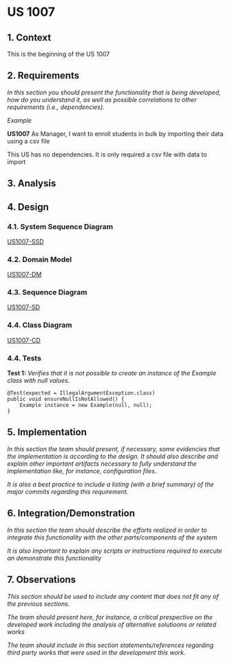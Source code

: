 # US 1007


## 1. Context

This is the beginning of the US 1007

## 2. Requirements

*In this section you should present the functionality that is being developed, how do you understand it, as well as possible correlations to other requirements (i.e., dependencies).*

*Example*

**US1007** As Manager, I want to enroll students in bulk by importing their data using a csv file

This US has no dependencies. It is only required a csv file with data to import


## 3. Analysis
## 4. Design

### 4.1. System Sequence Diagram
[US1007-SSD](../US1007/US1007-SSD.puml)
### 4.2. Domain Model
[US1007-DM](../US1007/US1007-DM.puml)
### 4.3. Sequence Diagram
[US1007-SD](../US1007/US1007-SD.puml)
### 4.4. Class Diagram
[US1007-CD](../US1007/US1007-CD.puml)








### 4.4. Tests

**Test 1:** *Verifies that it is not possible to create an instance of the Example class with null values.*

````
@Test(expected = IllegalArgumentException.class)
public void ensureNullIsNotAllowed() {
	Example instance = new Example(null, null);
}
````

## 5. Implementation

*In this section the team should present, if necessary, some evidencies that the implementation is according to the design. It should also describe and explain other important artifacts necessary to fully understand the implementation like, for instance, configuration files.*

*It is also a best practice to include a listing (with a brief summary) of the major commits regarding this requirement.*

## 6. Integration/Demonstration

*In this section the team should describe the efforts realized in order to integrate this functionality with the other parts/components of the system*

*It is also important to explain any scripts or instructions required to execute an demonstrate this functionality*

## 7. Observations

*This section should be used to include any content that does not fit any of the previous sections.*

*The team should present here, for instance, a critical prespective on the developed work including the analysis of alternative solutioons or related works*

*The team should include in this section statements/references regarding third party works that were used in the development this work.*